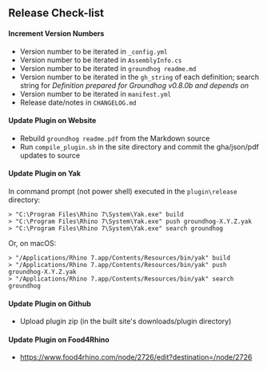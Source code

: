 ## Release Check-list

#### Increment Version Numbers

- Version number to be iterated in `_config.yml`
- Version number to be iterated in `AssemblyInfo.cs`
- Version number to be iterated in `groundhog readme.md`
- Version number to be iterated in the `gh_string` of each definition; search string for *Definition prepared for Groundhog v0.8.0b and depends on*
- Version number to be iterated in `manifest.yml`
- Release date/notes in `CHANGELOG.md`

#### Update Plugin on Website

- Rebuild `groundhog readme.pdf` from the Markdown source
- Run `compile_plugin.sh` in the site directory and commit the gha/json/pdf updates to source

#### Update Plugin on Yak

In command prompt (not power shell) executed in the `plugin\release` directory:

    > "C:\Program Files\Rhino 7\System\Yak.exe" build
    > "C:\Program Files\Rhino 7\System\Yak.exe" push groundhog-X.Y.Z.yak
    > "C:\Program Files\Rhino 7\System\Yak.exe" search groundhog

Or, on macOS:

    > "/Applications/Rhino 7.app/Contents/Resources/bin/yak" build
    > "/Applications/Rhino 7.app/Contents/Resources/bin/yak" push groundhog-X.Y.Z.yak
    > "/Applications/Rhino 7.app/Contents/Resources/bin/yak" search groundhog

#### Update Plugin on Github

- Upload plugin zip (in the built site's downloads/plugin directory)

#### Update Plugin on Food4Rhino

- https://www.food4rhino.com/node/2726/edit?destination=/node/2726
